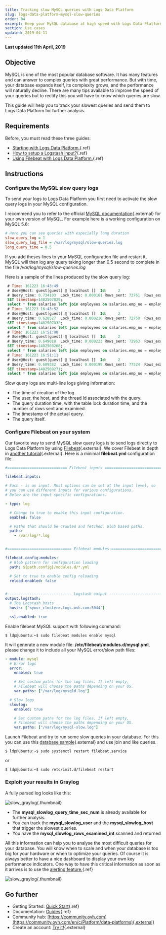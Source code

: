 ```yaml
---
title: Tracking slow MySQL queries with Logs Data Platform
slug: logs-data-platform-mysql-slow-queries
order: 04
excerpt: Keep your MySQL database at high speed with Logs Data Platform!
section: Use cases
updated: 2019-04-11
---
```


**Last updated 11th April, 2019**

## Objective

MySQL is one of the most popular database software. It has many features and can answer to complex queries with great performance. But with time, your database expands itself, its complexity grows, and the performance will naturally decline. There are many tips available to improve the speed of your queries but to rectify this you will have to know which queries are slow.

This guide will help you to track your slowest queries and send them to Logs Data Platform for further analysis.

## Requirements

Before, you must read these three guides:

- [Starting with Logs Data Platform.](/pages/platform/logs-data-platform/getting_started_quick_start){.ref}
- [How to setup a Logstash input?](/pages/platform/logs-data-platform/ingestion_logstash_dedicated_input){.ref}
- [Using Filebeat with Logs Data Platform.](/pages/platform/logs-data-platform/ingestion_filebeat){.ref}

## Instructions

### Configure the MySQL slow query logs
To send your logs to Logs Data Platform you first need to activate the slow query logs in your MySQL configuration.

I recommend you to refer to the official [MySQL documentation](http://dev.mysql.com/doc/){.external} for your own version of MySQL. For example here is a working configuration on MySQL 5.6:


```ini
# Here you can see queries with especially long duration
slow_query_log = 1
slow_query_log_file = /var/log/mysql/slow-queries.log
long_query_time = 0.5
```

If you add theses lines to your MySQL configuration file and restart it, MySQL will then log any query taking longer than 0.5 second to complete in the file */var/log/mysql/slow-queries.log*

Here is a sample of the lines produced by the slow query log:

```sql
 # Time: 161223 16:43:49
 # User@Host: guest[guest] @ localhost []  Id:     2
 # Query_time: 0.734103  Lock_time: 0.000161 Rows_sent: 72761  Rows_examined: 518199
 SET timestamp=1482507829;
 select * from salaries left join employees on salaries.emp_no = employees.emp_no where employees.first_name Like '%ba%' ORDER BY salaries.salary ASC, employees.last_name ASC;
 # Time: 161223 16:43:52
 # User@Host: guest[guest] @ localhost []  Id:     2
 # Query_time: 0.628527  Lock_time: 0.000216 Rows_sent: 72750  Rows_examined: 518199
 SET timestamp=1482507832;
 select * from salaries left join employees on salaries.emp_no = employees.emp_no where employees.first_name Like '%yo%' ORDER BY salaries.salary ASC, employees.last_name ASC;
 # Time: 161223 16:51:08
 # User@Host: guest[guest] @ localhost []  Id:     2
 # Query_time: 0.649018  Lock_time: 0.000223 Rows_sent: 72963  Rows_examined: 518199
 SET timestamp=1482508268;
 select * from salaries left join employees on salaries.emp_no = employees.emp_no where employees.first_name Like '%er%' ORDER BY salaries.salary ASC, employees.last_name ASC;
 # Time: 161223 16:51:11
 # User@Host: guest[guest] @ localhost []  Id:     2
 # Query_time: 0.609382  Lock_time: 0.000199 Rows_sent: 77524  Rows_examined: 518199
 SET timestamp=1482508271;
 select * from salaries left join employees on salaries.emp_no = employees.emp_no where employees.first_name Like '%de%' ORDER BY salaries.salary ASC, employees.last_name ASC;
```

Slow query logs are multi-line logs giving information:

- The time of creation of the log.
- The user, the host, and the thread Id associated with the query.
- The query duration time, with the table lock duration time, and the number of rows sent and examined.
- The timestamp of the actual query.
- The query itself.


### Configure Filebeat on your system

Our favorite way to send MySQL slow query logs is to send logs directly to Logs Data Platform by using [Filebeat](https://www.elastic.co/fr/downloads/beats/filebeat-oss){.external}.
We cover Filebeat in depth in [another tutorial](/pages/platform/logs-data-platform/ingestion_filebeat){.external}. Here is a minimal **filebeat.yml** configuration file.

```yaml
#=========================== Filebeat inputs =============================

filebeat.inputs:

# Each - is an input. Most options can be set at the input level, so
# you can use different inputs for various configurations.
# Below are the input specific configurations.

- type: log

  # Change to true to enable this input configuration.
  enabled: false

  # Paths that should be crawled and fetched. Glob based paths.
  paths:
    - /var/log/*.log


#============================= Filebeat modules ===============================

filebeat.config.modules:
  # Glob pattern for configuration loading
  path: ${path.config}/modules.d/*.yml

  # Set to true to enable config reloading
  reload.enabled: false


#----------------------------- Logstash output --------------------------------
output.logstash:
  # The Logstash hosts
  hosts: ["<your_cluster>.logs.ovh.com:5044"]

  ssl.enabled: true

```

Enable filebeat MySQL support with following command:

```shell-session
$ ldp@ubuntu:~$ sudo filebeat modules enable mysql
```

It will generate a new module file: **/etc/filebeat/modules.d/mysql.yml**, please change it to include all your MySQL error/slow path files:

```yaml hl_lines="8 16"
- module: mysql
  # Error logs
  error:
    enabled: true

    # Set custom paths for the log files. If left empty,
    # Filebeat will choose the paths depending on your OS.
    var.paths: ["/var/log/mysqld.log"]

  # Slow logs
  slowlog:
    enabled: true

    # Set custom paths for the log files. If left empty,
    # Filebeat will choose the paths depending on your OS.
    var.paths: ["/var/log/mysql-slow.log"]
```

Launch Filebeat and try to run some slow queries in your database. For this you can use this [database sample](https://github.com/datacharmer/test_db){.external} and use join and like queries.

```shell-session
$ ldp@ubuntu:~$ sudo systemctl restart filebeat.service
```

or

```shell-session
$ ldp@ubuntu:~$ sudo /etc/init.d/filebeat restart
```

### Exploit your results in Graylog

A fully parsed log looks like this:

![slow_graylog](images/mysql_slow_graylog.png){.thumbnail}

- The **mysql_slowlog_query_time_sec_num** is already available for further analysis.
- You can track the **mysql_slowlog_user** and the **mysql_slowlog_host** that trigger the slowest queries.
- You have the **mysql_slowlog_rows_examined_int** scanned and returned

All this information can help you to analyse the most difficult queries for your database. You will know when to scale and when your database is too big for your hardware or when to optimize your queries. Of course it is always better to have a nice dashboard to display your own key performance indicators. One way to have this critical information as soon as it arrives is to use the [alerting feature.](/pages/platform/logs-data-platform/alerting_stream){.ref}

![slow_graylog](images/mysql_slow_dashboard.png){.thumbnail}

## Go further

- Getting Started: [Quick Start](/pages/platform/logs-data-platform/getting_started_quick_start){.ref}
- Documentation: [Guides](/pages/platform/logs-data-platform){.ref}
- Community hub: [https://community.ovh.com](https://community.ovh.com/en/c/Platform/data-platforms){.external}
- Create an account: [Try it!](https://www.ovh.com/fr/order/express/#/express/review?products=~(~(planCode~'logs-account~productId~'logs))){.external}
